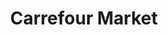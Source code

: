 ---
title: "Carrefour Market"
url: /buenos-aires/carrefour-market-avenida-rivadavia-2/
shop: supermercado
---